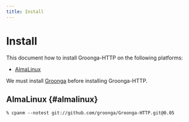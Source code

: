 ```yaml
---
title: Install
---
```


# Install

This document how to install Groonga-HTTP on the following platforms:

  * [AlmaLinux](#almalinux)

We must install [Groonga][groonga] before installing Groonga-HTTP.

## AlmaLinux {#almalinux}

```console
% cpanm --notest git://github.com/groonga/Groonga-HTTP.git@0.05
```

[Groonga]:https://groonga.org/
